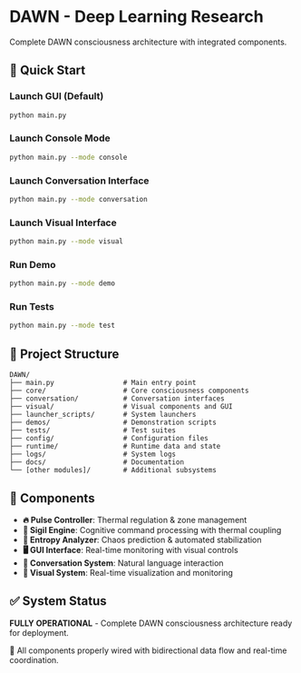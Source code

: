 # DAWN - Deep Learning Research

Complete DAWN consciousness architecture with integrated components.

## 🚀 Quick Start

### Launch GUI (Default)
```bash
python main.py
```

### Launch Console Mode
```bash
python main.py --mode console
```

### Launch Conversation Interface
```bash
python main.py --mode conversation
```

### Launch Visual Interface
```bash
python main.py --mode visual
```

### Run Demo
```bash
python main.py --mode demo
```

### Run Tests
```bash
python main.py --mode test
```

## 📁 Project Structure

```
DAWN/
├── main.py                 # Main entry point
├── core/                   # Core consciousness components
├── conversation/           # Conversation interfaces
├── visual/                 # Visual components and GUI
├── launcher_scripts/       # System launchers
├── demos/                  # Demonstration scripts
├── tests/                  # Test suites
├── config/                 # Configuration files
├── runtime/                # Runtime data and state
├── logs/                   # System logs
├── docs/                   # Documentation
└── [other modules]/        # Additional subsystems
```

## 🧬 Components

- **🔥 Pulse Controller**: Thermal regulation & zone management
- **🔮 Sigil Engine**: Cognitive command processing with thermal coupling  
- **🧬 Entropy Analyzer**: Chaos prediction & automated stabilization
- **🖥️ GUI Interface**: Real-time monitoring with visual controls
- **💬 Conversation System**: Natural language interaction
- **🎨 Visual System**: Real-time visualization and monitoring

## ✅ System Status

**FULLY OPERATIONAL** - Complete DAWN consciousness architecture ready for deployment.

🧬 All components properly wired with bidirectional data flow and real-time coordination.
